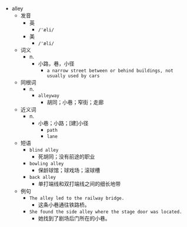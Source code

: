 - alley
  - 发音
    - 英
      - `/'æli/`
    - 美
      - `/'æli/`
  - 词义
    - n.
      - 小路，巷，小径
        - `a narrow street between or behind buildings, not usually used by cars`
  - 同根词
    - n.
      - `alleyway`
        - 胡同；小巷；窄街；走廊
  - 近义词
    - n.
      - 小巷；小路；[建]小径
        - `path`
        - `lane`
  - 短语
    - `blind alley`
      - 死胡同；没有前途的职业 
    - `bowling alley`
      - 保龄球馆；球戏场；滚球槽 
    - `back alley`
      - 单打端线和双打端线之间的细长地带 
  - 例句
    - `The alley led to the railway bridge.`
      - 这条小巷通往铁路桥。
    - `She found the side alley where the stage door was located.`
      - 她找到了剧场后门所在的小巷。

